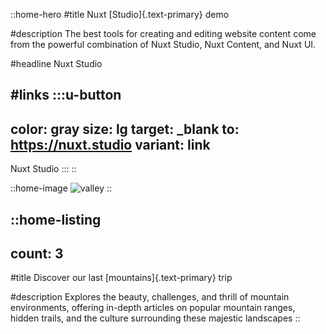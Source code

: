 ::home-hero
#title
Nuxt [Studio]{.text-primary} demo

#description
The best tools for creating and editing website content come from the powerful combination of Nuxt Studio, Nuxt Content, and Nuxt UI.

#headline
Nuxt Studio

#links
  :::u-button
  ---
  color: gray
  size: lg
  target: _blank
  to: https://nuxt.studio
  variant: link
  ---
  Nuxt Studio
  :::
::

::home-image
![valley](/Pyrenees1.webp)
::

::home-listing
---
count: 3
---
#title
Discover our last [mountains]{.text-primary} trip

#description
Explores the beauty, challenges, and thrill of mountain environments, offering in-depth articles on popular mountain ranges, hidden trails, and the culture surrounding these majestic landscapes
::

